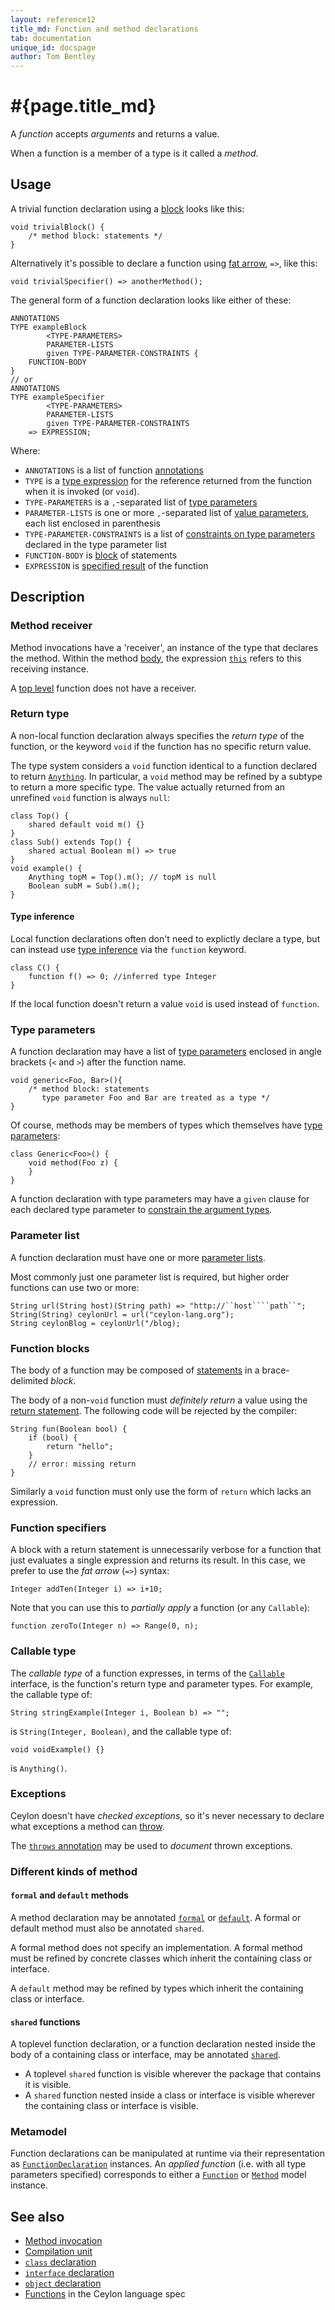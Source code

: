 ```yaml
---
layout: reference12
title_md: Function and method declarations
tab: documentation
unique_id: docspage
author: Tom Bentley
---
```


# #{page.title_md}

A _function_ accepts _arguments_ and returns a value.

When a function is a member of a type is it called a _method_.

## Usage 

A trivial function declaration using a [block](#function_blocks) 
looks like this:

<!-- try: -->
    void trivialBlock() {
        /* method block: statements */
    }
    
Alternatively it's possible to declare a function using 
[fat arrow](#function_specifiers), `=>`, like this:

<!-- try: -->
    void trivialSpecifier() => anotherMethod();

The general form of a function declaration looks like either of these:

<!-- lang:none -->
    ANNOTATIONS
    TYPE exampleBlock
            <TYPE-PARAMETERS>
            PARAMETER-LISTS
            given TYPE-PARAMETER-CONSTRAINTS {
        FUNCTION-BODY
    }
    // or
    ANNOTATIONS
    TYPE exampleSpecifier
            <TYPE-PARAMETERS>
            PARAMETER-LISTS
            given TYPE-PARAMETER-CONSTRAINTS 
        => EXPRESSION;

Where:

* `ANNOTATIONS` is a list of function [annotations](../annotation)
* `TYPE` is a [type expression](../type) for the reference returned from the function when it is invoked (or `void`).
* `TYPE-PARAMETERS` is a `,`-separated list of [type parameters](../#type_parameters)
* `PARAMETER-LISTS` is one or more `,`-separated list of [value parameters](../parameter-list), each list enclosed in parenthesis
* `TYPE-PARAMETER-CONSTRAINTS` is a list of [constraints on type parameters](../type-parameters#constraints) 
  declared in the type parameter list
* `FUNCTION-BODY` is [block](#function_blocks) of statements
* `EXPRESSION` is [specified result](#function_specifiers) of the function

## Description

### Method receiver

Method invocations have a 'receiver', an instance of the type that declares 
the method. Within the method [body](#method_blocks), the expression 
[`this`](../../expression/this) refers to this receiving instance.

A [top level](../type-declaration#top_level_declarations) function does not have a 
receiver. 

### Return type

A non-local function declaration always specifies the *return type* of the function, 
or the keyword `void` if the function has no specific return value. 

The type system considers a `void` function identical to a function declared 
to return [`Anything`](#{site.urls.apidoc_1_2}/Anything.type.html). 
In particular, a `void` method may be refined by a subtype to return a more 
specific type. The value actually returned from an unrefined `void` function 
is always `null`:

    class Top() {
        shared default void m() {}
    }
    class Sub() extends Top() {
        shared actual Boolean m() => true
    }
    void example() {
        Anything topM = Top().m(); // topM is null
        Boolean subM = Sub().m();
    }
    
#### Type inference

Local function declarations often don't need to explictly declare a type, 
but can instead use [type inference](../type-inference) via the `function` 
keyword.

<!-- try: -->
    class C() {
        function f() => 0; //inferred type Integer
    }

If the local function doesn't return a value `void` is used instead of `function`.

### Type parameters

A function declaration may have a list of [type parameters](../type-parameters) 
enclosed in angle brackets (`<` and `>`) after the function name.

<!-- try: -->
    void generic<Foo, Bar>(){
        /* method block: statements 
           type parameter Foo and Bar are treated as a type */
    }

Of course, methods may be members of types which themselves have
[type parameters](../type-parameters):

<!-- try: -->
    class Generic<Foo>() {
        void method(Foo z) {
        }
    }

A function declaration with type parameters may have a `given` clause 
for each declared type parameter to 
[constrain the argument types](../type-parameters#constraints).

### Parameter list

A function declaration must have one or more 
[parameter lists](../parameter-list).

Most commonly just one parameter list is required, but 
higher order functions can use two or more:

    String url(String host)(String path) => "http://``host````path``";
    String(String) ceylonUrl = url("ceylon-lang.org");
    String ceylonBlog = ceylonUrl("/blog);

### Function blocks

The body of a function may be composed of [statements](../../#statement) in a 
brace-delimited *block*.

The body of a non-`void` function must *definitely return* a value 
using the [return statement](../../statement/return/). The 
following code will be rejected by the compiler:

    String fun(Boolean bool) {
        if (bool) {
            return "hello";
        }
        // error: missing return
    }
    
Similarly a `void` function must only use the form of `return` which lacks
an expression.

### Function specifiers

A block with a return statement is unnecessarily verbose for a function that
just evaluates a single expression and returns its result. 
In this case, we prefer to use the *fat arrow* 
(`=>`) syntax:

<!-- cat: void anotherFunction(){} -->
<!-- try: -->
    Integer addTen(Integer i) => i+10;

Note that you can use this to *partially apply* a function (or any `Callable`):

    function zeroTo(Integer n) => Range(0, n);

### Callable type

The *callable type* of a function expresses, in terms of the 
[`Callable`](#{site.urls.apidoc_1_2}/Anything.type.html) interface, is the 
function's return type and parameter types. For example, the callable type 
of:

<!-- try: -->
    String stringExample(Integer i, Boolean b) => "";
    
is `String(Integer, Boolean)`, and the callable type of:

<!-- try: -->
    void voidExample() {}
    
is `Anything()`.


### Exceptions

Ceylon doesn't have _checked exceptions_, so it's never necessary to declare 
what exceptions a method can [throw](../../statement/throw).

The [`throws` annotation](../../annotation/throws) may be used to *document* 
thrown exceptions.

### Different kinds of method

#### `formal` and `default` methods

A method declaration may be annotated [`formal`](../../annotation/formal)
or [`default`](../../annotation/default). A formal or default method must 
also be annotated `shared`.

A formal method does not specify an implementation. A formal method must
be refined by concrete classes which inherit the containing class or 
interface. 

A `default` method may be refined by types which inherit the containing 
class or interface. 

#### `shared` functions

A toplevel function declaration, or a function declaration nested inside the 
body of a containing class or interface, may be annotated 
[`shared`](../../annotation/shared).

- A toplevel `shared` function is visible wherever the package that contains 
  it is visible.
- A `shared` function nested inside a class or interface is visible wherever 
  the containing class or interface is visible.


### Metamodel

Function declarations can be manipulated at runtime via their representation as
[`FunctionDeclaration`](#{site.urls.apidoc_1_2}/meta/declaration/FunctionDeclaration.type.html) 
instances. An *applied function* (i.e. with all type parameters specified) corresponds to 
either a 
[`Function`](#{site.urls.apidoc_1_2}/meta/model/Function.type.html) or 
[`Method`](#{site.urls.apidoc_1_2}/meta/model/Method.type.html) model instance.

## See also

* [Method invocation](../../expression/invocation)
* [Compilation unit](../compilation-unit)
* [`class` declaration](../class)
* [`interface` declaration](../interface)
* [`object` declaration](../object)
* [Functions](#{site.urls.spec_current}#classes) in the Ceylon language spec

